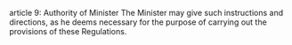 article 9: Authority of Minister
The Minister may give such instructions and directions, as he deems necessary for the purpose of carrying out the provisions of these Regulations.
<ul>
</ul>